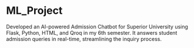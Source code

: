 # ML_Project
Developed an AI-powered Admission Chatbot for Superior University using Flask, Python, HTML, and Qroq in my 6th semester. It answers student admission queries in real-time, streamlining the inquiry process.
